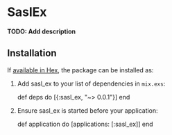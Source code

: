 # SaslEx

**TODO: Add description**

## Installation

If [available in Hex](https://hex.pm/docs/publish), the package can be installed as:

  1. Add sasl_ex to your list of dependencies in `mix.exs`:

        def deps do
          [{:sasl_ex, "~> 0.0.1"}]
        end

  2. Ensure sasl_ex is started before your application:

        def application do
          [applications: [:sasl_ex]]
        end
